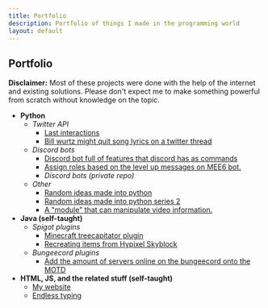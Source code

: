 ```yaml
---
title: Portfolio
description: Portfolio of things I made in the programming world
layout: default
---
```

## Portfolio
**Disclaimer:** Most of these projects were done with the help of the internet and existing solutions. Please don't expect me to make something powerful from scratch without knowledge on the topic.
- **Python**
    - *Twitter API*
        - [Last interactions](https://github.com/JacksonChen666/TwitterLastInteractions)
        - [Bill wurtz might quit song lyrics on a twitter thread](https://github.com/JacksonChen666/BillWurtzMightQuitTwitter)
    - *Discord bots*
        - [Discord bot full of features that discord has as commands](https://github.com/JacksonChen666/Discords-Essentials)
        - [Assign roles based on the level up messages on MEE6 bot.](https://github.com/JacksonChen666/AutoRole)
        - *Discord bots (private repo)*
    - *Other*
        - [Random ideas made into python](https://github.com/JacksonChen666/Random-Python-Ideas)
        - [Random ideas made into python series 2](https://github.com/JacksonChen666/Random-Python-Ideas-2)
        - [A "module" that can manipulate video information.](https://github.com/JacksonChen666/video_manipulator)
- **Java (self-taught)**
    - *Spigot plugins*
        - [Minecraft treecapitator plugin](https://github.com/JacksonChen666/treecapitator)
        - [Recreating items from Hypixel Skyblock](https://github.com/JacksonChen666/HypixelSkyblockRecreations)
    - *Bungeecord plugins*
        - [Add the amount of servers online on the bungeecord onto the MOTD](https://github.com/JacksonChen666/BungeecordMOTDServerCount)
- **HTML, JS, and the related stuff (self-taught)**
    - [My website](/)
    - [Endless typing](/endless-typing)
